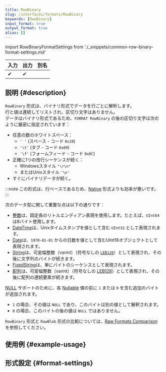 ```yaml
---
title: RowBinary
slug: /interfaces/formats/RowBinary
keywords: [RowBinary]
input_format: true
output_format: true
alias: []
---
```


import RowBinaryFormatSettings from './_snippets/common-row-binary-format-settings.md'

| 入力 | 出力 | 別名 |
|-------|--------|-------|
| ✔     | ✔      |       |

## 説明 {#description}

`RowBinary` 形式は、バイナリ形式でデータを行ごとに解析します。  
行と値は連続してリストされ、区切り文字はありません。  
データはバイナリ形式であるため、`FORMAT RowBinary` の後の区切り文字は次のように厳密に指定されています：

- 任意の数のホワイトスペース：
  - `' '` (スペース - コード `0x20`)
  - `'\t'` (タブ - コード `0x09`)
  - `'\f'` (フォームフィード - コード `0x0C`) 
- 正確に1つの改行シーケンスが続く：
  - Windowsスタイル `"\r\n"` 
  - またはUnixスタイル `'\n'`
- すぐにバイナリデータが続く。

:::note
この形式は、行ベースであるため、[Native](../Native.md) 形式よりも効率が悪いです。
:::

次のデータ型に関して重要な点は以下の通りです：

- [整数](../../../sql-reference/data-types/int-uint.md)は、固定長のリトルエンディアン表現を使用します。たとえば、`UInt64` は8バイト使用します。
- [DateTime](../../../sql-reference/data-types/datetime.md)は、Unixタイムスタンプを値として含む `UInt32` として表現されます。
- [Date](../../../sql-reference/data-types/date.md)は、`1970-01-01` からの日数を値として含むUInt16オブジェクトとして表現されます。
- [String](../../../sql-reference/data-types/string.md)は、可変幅整数（varint）（符号なしの [`LEB128`](https://en.wikipedia.org/wiki/LEB128)）として表現され、その後に文字列のバイトが続きます。
- [FixedString](../../../sql-reference/data-types/fixedstring.md)は、単にバイトのシーケンスとして表現されます。
- [配列](../../../sql-reference/data-types/array.md)は、可変幅整数（varint）（符号なしの [LEB128](https://en.wikipedia.org/wiki/LEB128)）として表現され、その後に配列の連続要素が続きます。

[NULL](/sql-reference/syntax.md/#null-literal) サポートのために、各 [Nullable](/sql-reference/data-types/nullable.md) 値の前に `1` または `0` を含む追加のバイトが追加されます。  
- `1` の場合、その値は `NULL` であり、このバイトは別の値として解釈されます。  
- `0` の場合、このバイトの後の値は `NULL` ではありません。

`RowBinary` 形式と `RawBlob` 形式の比較については、[Raw Formats Comparison](../RawBLOB.md/#raw-formats-comparison) を参照してください。

## 使用例 {#example-usage}

## 形式設定 {#format-settings}

<RowBinaryFormatSettings/>

